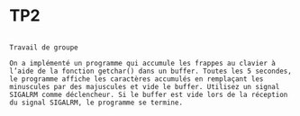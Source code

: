 # TP2

                                                                           Travail de groupe
                                              
    On a implémenté un programme qui accumule les frappes au clavier à l’aide de la fonction getchar() dans un buffer. Toutes les 5 secondes, le programme affiche les caractères accumulés en remplaçant les minuscules par des majuscules et vide le buffer. Utilisez un signal SIGALRM comme déclencheur. Si le buffer est vide lors de la réception du signal SIGALRM, le programme se termine.

